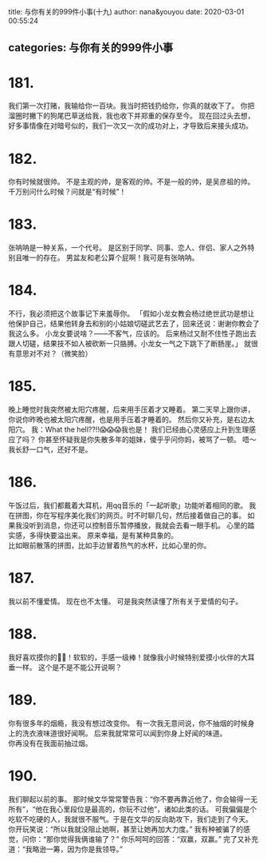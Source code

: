 title: 与你有关的999件小事(十九)
author: nana&youyou
date: 2020-03-01 00:55:24

categories: 与你有关的999件小事
---

# 181.

我们第一次打赌，我输给你一百块。我当时把钱扔给你，你真的就收下了。
你把溜圈时撇下的狗尾巴草送给我，我也收下并郑重的保存至今。
现在回过头去想，好多事情像在对暗号似的，我们一次又一次的成功对上，才导致后来接头成功。<!-- more -->

# 182.

你有时候就很帅。
不是主观的帅，是客观的帅。不是一般的帅，是吴彦祖的帅。
千万别问什么时候？问就是“有时候”！

# 183.

张呐呐是一种关系，一个代号。
是区别于同学、同事、恋人、伴侣、家人之外特别且唯一的存在。
男盆友和老公算个屁啊！我可是有张呐呐。

# 184.

不行，我必须把这个故事记下来羞辱你。
「假如小龙女教会杨过绝世武功是想让他保护自己，结果他转身去和别的小姑娘切磋武艺去了，回来还说：谢谢你教会了我这么多。
小龙女要说啥？——不客气，应该的。
后来杨过又耐不住性子跑出去跟人切磋，结果技不如人被砍断一只胳膊。小龙女一气之下跳下了断肠崖。」
就很有意思对不对？（微笑脸）

# 185.

晚上睡觉时我突然被太阳穴疼醒，后来用手压着才又睡着。
第二天早上跟你讲，你说你昨晚也被太阳穴疼醒，也是用手压着才睡着的。
然后你又补充，是右边太阳穴。
我：What the hell??!!😱😱😱我也是！
我们已经由心灵感应上升到生理感应了吗？
你甚至怀疑我是你失散多年的姐妹，傻乎乎问你妈，被骂了一顿。
唔～我长舒一口气，还好不是。

# 186.

午饭过后，我们都戴着大耳机，用qq音乐的「一起听歌」功能听着相同的歌。
我在拼图，你在写程序美化我们的网页。时不时聊几句，然后接着做自己的事。
如果我没听到消息，你还可以控制音乐暂停播放，我就会去看一眼手机。
心里的踏实感，多得快要溢出来。
原来幸福，是有某种具象的。<br>比如眼前散落的拼图，比如手边冒着热气的水杯，比如心里的你。

# 187.

我以前不懂爱情。
现在也不太懂。
可是我突然读懂了所有关于爱情的句子。

# 188.

我好喜欢摸你的🥚🥚！软软的，手感一级棒！就像我小时候特别爱摸小伙伴的大耳垂一样。
这个是不是不能公开说啊？

# 189.

你有很多年的烟瘾，我没有想过改变你。
有一次我无意间说，你不抽烟的时候身上的洗衣液味道很好闻啊。
后来我就常常可以闻到你身上好闻的味道。<br>你再没有在我面前抽过烟。

# 190.

我们聊起以前的事。
那时候文华常常警告我：“你不要再靠近他了，你会输得一无所有”，“他在我心里段位是最高的，你玩不过他”，诸如此类的话。
可我偏偏是个吃软不吃硬的人，我就很不服气。于是在文华的反向助攻下，我们走到了今天。
你开玩笑说：“所以我就没阻止她啊，甚至让她再加大力度。”
我有种被骗了的感觉，问你：“那你觉得我俩谁输了？”
你乐呵呵的回答：“双赢，双赢。”
完了又补充道：“我略逊一筹，因为你是我领导。”